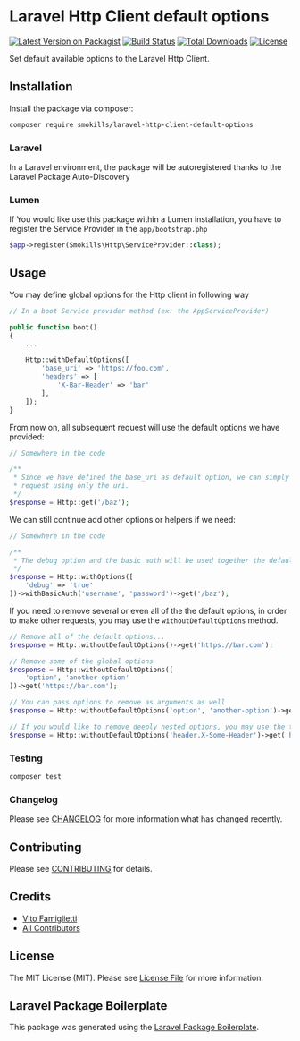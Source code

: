# Laravel Http Client default options

[![Latest Version on Packagist](https://img.shields.io/packagist/v/smokills/laravel-http-client-default-options.svg?style=flat-square)](https://packagist.org/packages/smokills/laravel-http-client-default-options)
[![Build Status](https://img.shields.io/travis/smokills/laravel-http-client-default-options/stable.svg?style=flat-square)](https://travis-ci.org/smokills/laravel-http-client-default-options?branch=stable)
[![Total Downloads](https://img.shields.io/packagist/dt/smokills/laravel-http-client-default-options.svg?style=flat-square)](https://packagist.org/packages/smokills/laravel-http-client-default-options)
[![License](https://img.shields.io/packagist/l/smokills/laravel-http-client-default-options.svg?style=flat-square)](https://packagist.org/packages/smokills/laravel-http-client-default-options)

Set default available options to the Laravel Http Client.

## Installation

Install the package via composer:

```bash
composer require smokills/laravel-http-client-default-options
```

### Laravel
In a Laravel environment, the package will be autoregistered thanks to the Laravel Package Auto-Discovery

### Lumen
If You would like use this package within a Lumen installation, you have to register the Service Provider in the `app/bootstrap.php`

```php
$app->register(Smokills\Http\ServiceProvider::class);
```

## Usage
You may define global options for the Http client in following way

``` php
// In a boot Service provider method (ex: the AppServiceProvider)

public function boot()
{
    ...

    Http::withDefaultOptions([
        'base_uri' => 'https://foo.com',
        'headers' => [
            'X-Bar-Header' => 'bar'
        ],
    ]);
}
```

From now on, all subsequent request will use the default options we have provided:

```php
// Somewhere in the code

/**
 * Since we have defined the base_uri as default option, we can simply make a
 * request using only the uri.
 */
$response = Http::get('/baz');
```

We can still continue add other options or helpers if we need:

```php
// Somewhere in the code

/**
 * The debug option and the basic auth will be used together the default options defined before.
 */
$response = Http::withOptions([
    'debug' => 'true'
])->withBasicAuth('username', 'password')->get('/baz');
```

If you need to remove several or even all of the the default options, in order to make other requests, you may use the `withoutDefaultOptions` method.

```php
// Remove all of the default options...
$response = Http::withoutDefaultOptions()->get('https://bar.com');

// Remove some of the global options
$response = Http::withoutDefaultOptions([
    'option', 'another-option'
])->get('https://bar.com');

// You can pass options to remove as arguments as well
$response = Http::withoutDefaultOptions('option', 'another-option')->get('https://bar.com');

// If you would like to remove deeply nested options, you may use the the dot notation syntax
$response = Http::withoutDefaultOptions('header.X-Some-Header')->get('https://bar.com');
```

### Testing

``` bash
composer test
```

### Changelog

Please see [CHANGELOG](CHANGELOG.md) for more information what has changed recently.

## Contributing

Please see [CONTRIBUTING](CONTRIBUTING.md) for details.

## Credits

- [Vito Famiglietti](https://github.com/smokills)
- [All Contributors](../../contributors)

## License

The MIT License (MIT). Please see [License File](LICENSE.md) for more information.

## Laravel Package Boilerplate

This package was generated using the [Laravel Package Boilerplate](https://laravelpackageboilerplate.com).
